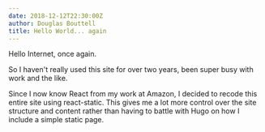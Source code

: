 ```yaml
---
date: 2018-12-12T22:30:00Z
author: Douglas Bouttell
title: Hello World... again
---
```


Hello Internet, once again.

So I haven't really used this site for over two years, been super
busy with work and the like.

Since I now know React from my work at Amazon, I decided to recode
this entire site using react-static. This gives me a lot more control
over the site structure and content rather than having to battle with
Hugo on how I include a simple static page.
